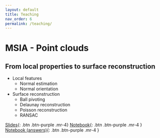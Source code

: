```yaml
---
layout: default
title: Teaching
nav_order: 6
permalink: /teaching/
---
```


# MSIA - Point clouds

## From local properties to surface reconstruction

* Local features
  * Normal estimation
  * Normal orientation
* Surface reconstruction
  * Ball pivoting
  * Delaunay reconstruction
  * Poisson reconstruction
  * RANSAC

[Slides](/files/course/msia_point_clouds/MSIA_Points_3_surfaces.pdf){: .btn .btn-purple .mr-4}
[Notebook](https://github.com/aboulch/MSIA_points/blob/main/03_surfaces/MSIA_Points_3_surfaces.ipynb){: .btn .btn-purple .mr-4 }
[Notebook (answers)](https://github.com/aboulch/MSIA_points/blob/main/03_surfaces/MSIA_Points_3_surfaces_answers.ipynb){: .btn .btn-purple .mr-4 }
